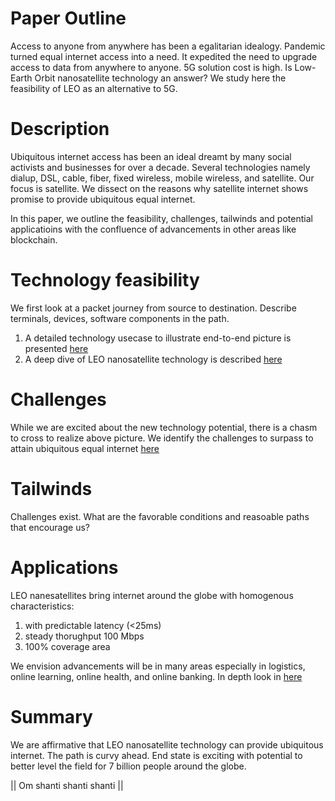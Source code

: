 # Paper Outline
Access to anyone from anywhere has been a egalitarian idealogy. Pandemic turned equal internet access into a need. It expedited the need to upgrade access to data from anywhere to anyone. 5G solution cost is high. Is Low-Earth Orbit nanosatellite technology an answer?
We study here the feasibility of LEO as an alternative to 5G.

# Description
Ubiquitous internet access has been an ideal dreamt by many social activists and businesses for over a decade. Several technologies namely dialup, DSL, cable, fiber, fixed wireless, mobile wireless, and satellite. Our focus is satellite. We dissect on the reasons why satellite internet shows promise to provide ubiquitous equal internet. 

In this paper, we outline the feasibility, challenges, tailwinds and potential applicatioins with the confluence of advancements in other areas like blockchain. 

# Technology feasibility

We first look at a packet journey from source to destination. Describe terminals, devices, software components in the path.
1. A detailed technology usecase to illustrate end-to-end picture is presented [here](tech_feasibility.md)
2. A deep dive of LEO nanosatellite technology is described [here](leo_deep_dive.md)

# Challenges
While we are excited about the new technology potential, there is a chasm to cross to realize above picture. We identify the challenges to surpass to attain ubiquitous equal internet [here](challenges.md)

# Tailwinds
Challenges exist. What are the favorable conditions and reasoable paths that encourage us?

# Applications
LEO nanesatellites bring internet around the globe with homogenous characteristics:
1. with predictable latency (<25ms)
2. steady thorughput 100 Mbps
3. 100% coverage area

We envision advancements will be in many areas especially in logistics, online learning, online health, and online banking. In depth look in [here](applications.md)

# Summary
We are affirmative that LEO nanosatellite technology can provide ubiquitous internet. The path is curvy ahead. End state is exciting with potential to better level the field for 7 billion people around the globe.

|| Om shanti shanti shanti ||
